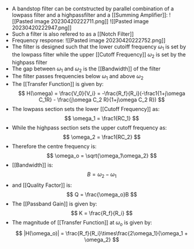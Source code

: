 - A bandstop filter can be contstructed by parallel combination of a lowpass filter and a highpassfilter and a [[Summing Amplifier]]:
![[Pasted image 20230420222711.png]]
![[Pasted image 20230420222947.png]]
- Such a filter is also refered to as a [[Notch Filter]]
- Frequency response:
![[Pasted image 20230420222752.png]]
- The filter is designed such that the lower cutoiff frequency $\omega_1$ is set by the lowpass filter while the upper [[Cutoff Frequency]] $\omega_2$ is set by the highpass filter
- The gap between $\omega_1$ and $\omega_2$ is the [[Bandwidth]] of the filter
- The filter passes frequencies below $\omega_1$ and above $\omega_2$
- The [[Transfer Function]] is given by:
$$ H(\omega) = \frac{V_0}{V_i} = -\frac{R_f}{R_i}(-\frac1{1+j\omega C_1R} - \frac{j\omega C_2 R}{1+j\omega C_2 R}) $$
- The lowpass section sets the lower [[Cutoff Frequency]] as:
$$ \omega_1 = \frac1{RC_1} $$
- While the highpass section sets the upper cutoff frequency as:
$$ \omega_2 = \frac1{RC_2} $$
- Therefore the centre frequency is:
$$ \omega_o = \sqrt{\omega_1\omega_2} $$
- [[Bandwidth]] is:
$$ B = \omega_2 - \omega_1 $$
- and [[Quality Factor]] is:
$$ Q = \frac{\omega_o}B $$
- The [[Passband Gain]] is given by:
$$ K = \frac{R_f}{R_i} $$
- The magnitude of [[Transfer Function]] at $\omega_o$ is given by:
$$ |H(\omega_o)| = \frac{R_f}{R_i}\times\frac{2\omega_1}{\omega_1 + \omega_2} $$
